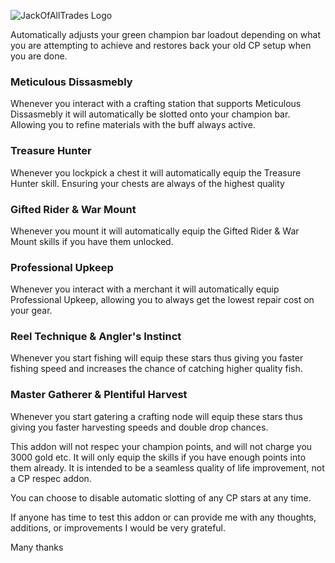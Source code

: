 ![JackOfAllTrades Logo](https://i.imgur.com/EcATikB.png)

Automatically adjusts your green champion bar loadout depending on what you are attempting to achieve and restores back your old CP setup when you are done.

### Meticulous Dissasmebly
Whenever you interact with a crafting station that supports Meticulous Dissasmebly it will automatically be slotted onto your champion bar.
Allowing you to refine materials with the buff always active.

### Treasure Hunter
Whenever you lockpick a chest it will automatically equip the Treasure Hunter skill.
Ensuring your chests are always of the highest quality

### Gifted Rider & War Mount
Whenever you mount it will automatically equip the Gifted Rider & War Mount skills if you have them unlocked.

### Professional Upkeep
Whenever you interact with a merchant it will automatically equip Professional Upkeep, allowing you to always get the lowest repair cost on your gear.

### Reel Technique & Angler's Instinct
Whenever you start fishing will equip these stars thus giving you faster fishing speed and increases the chance of catching higher quality fish.

### Master Gatherer & Plentiful Harvest
Whenever you start gatering a crafting node will equip these stars thus giving you faster harvesting speeds and double drop chances.

This addon will not respec your champion points, and will not charge you 3000 gold etc.
It will only equip the skills if you have enough points into them already.
It is intended to be a seamless quality of life improvement, not a CP respec addon.

You can choose to disable automatic slotting of any CP stars at any time.

If anyone has time to test this addon or can provide me with any thoughts, additions, or improvements I would be very grateful.

Many thanks

